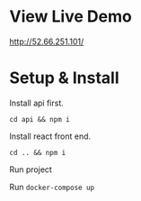 # View Live Demo
http://52.66.251.101/

# Setup & Install

Install api first.

`cd api && npm i`

Install react front end.

`cd .. && npm i`

Run project 

Run `docker-compose up`
